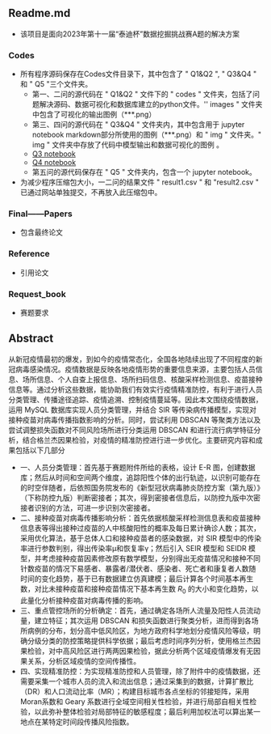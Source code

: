 ## Readme.md
- 该项目是面向2023年第十一届“泰迪杯”数据挖掘挑战赛A题的解决方案
### Codes
* 所有程序源码保存在Codes文件目录下，其中包含了 " Q1&Q2 ", " Q3&Q4 " 和 " Q5 "三个文件夹。
  * 第一、二问的源代码在 " Q1&Q2 " 文件下的 " codes " 文件夹，包括了问题解决源码、数据可视化和数据库建立的python文件。'' images " 文件夹中包含了可视化的输出图例（***.png）
  * 第三、四问的源代码在 " Q3&Q4 " 文件夹内，其中包含用于 jupyter notebook markdown部分所使用的图例（***.png）和 " img " 文件夹。" img " 文件夹中存放了代码中模型输出和数据可视化的图例 。
   -  [Q3 notebook](https:://github.com/CRIS-YANGYQ/Epidemic-Model-Taidi/edit/main/Codes/Q3&Q4/Q3.ipynb "Markdown")
   -  [Q4 notebook](https:://github.com/CRIS-YANGYQ/Epidemic-Model-Taidi/edit/main/Codes/Q3&Q4/Q4.ipynb "Markdown")
  * 第五问的源代码保存在 " Q5 " 文件夹内，包含一个 jupyter notebook。
* 为减少程序压缩包大小，一二问的结果文件  "  result1.csv " 和 "result2.csv " 已通过网站单独提交，不再放入此压缩包中。

### Final——Papers
* 包含最终论文
### Reference
* 引用论文
### Request_book
* 赛题要求
## Abstract
从新冠疫情最初的爆发，到如今的疫情常态化，全国各地陆续出现了不同程度的新冠病毒感染情况。疫情数据是反映各地疫情形势的重要信息来源，主要包括人员信息、场所信息、个人自查上报信息、场所扫码信息、核酸采样检测信息、疫苗接种信息等。通过分析这些数据，能协助我们有效实行疫情精准防控，有利于进行人员分类管理、传播途径追踪、疫情追溯、控制疫情蔓延等。因此本文围绕疫情数据，运用 MySQL 数据库实现人员分类管理，并结合 SIR 等传染病传播模型，实现对接种疫苗对病毒传播指数影响的分析。同时，尝试利用 DBSCAN 等聚类方法以及尝试调整损失函数对不同风险场所进行分类运用 DBSCAN 和进行流行病学特征分析，结合格兰杰因果检验，对疫情的精准防控进行进一步优化。主要研究内容和成果包括以下几部分
- 一、人员分类管理：首先基于赛题附件所给的表格，设计 E-R 图，创建数据库；然后从时间和空间两个维度，追踪阳性个体的出行轨迹，以识别可能存在的时空伴随者，后依照国务院发布的《新型冠状病毒肺炎防控方案（第九版）》（下称防控九版）判断密接者；其次，得到密接者信息后，以防控九版中次密接者识别的方法，可进一步识别次密接者。
- 二、接种疫苗对病毒传播影响分析：首先依据核酸采样检测信息表和疫苗接种信息表等得出接种过疫苗的人中核酸阳性的概率及每日累计确诊人数；其次，采用优化算法，基于总体人口和接种疫苗者的感染数据，对 SIR 模型中的传染率进行参数判别，得出传染率μ和恢复率γ；然后引入 SEIR 模型和 SEIDR 模型，并考虑接种疫苗因素修改原有数学模型，分别得出无疫苗情况和接种不同针数疫苗的情况下易感者、暴露者/潜伏者、感染者、死亡者和康复者人数随时间的变化趋势，基于已有数据建立仿真建模；最后计算各个时间基本再生数，对比未接种疫苗和接种疫苗情况下基本再生数 $R_0$ 的大小和变化趋势，以此量化分析接种疫苗对病毒传播的影响。
- 三、重点管控场所的分析确定：首先，通过确定各场所人流量及阳性人员流动量，建立特征；其次运用 DBSCAN 和损失函数进行聚类分析，进而得到各场所病例的分布，划分高中低风险区，为地方政府科学地划分疫情风险等级，明确分级分类的防控策略提供科学依据；最后考虑时间序列分析，使用格兰杰因果检验，对中高风险区进行两两因果检验，据此分析两个区域疫情爆发有无因果关系，分析区域疫情的空间传播性。
- 四、实现精准防控：为实现精准防控和人员管理，除了附件中的疫情数据，还需要采集一个城市人员的流入和流出信息；通过采集到的数据，计算扩散比（DR）和人口流动比率（MR）；构建目标城市各点坐标的邻接矩阵，采用Moran系数和 Geary 系数进行全域空间相关性检验，并进行局部自相关性检验，以此弥补整体检验对局部特征的敏感程度；最后利用加权法可以算出某一地点在某特定时间段传播风险指数。
